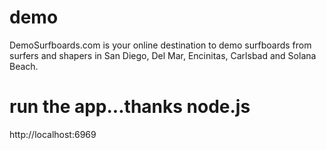 # demo
DemoSurfboards.com is your online destination to demo surfboards from surfers and shapers in San Diego, Del Mar, Encinitas, Carlsbad and Solana Beach.

# run the app...thanks node.js
http://localhost:6969
